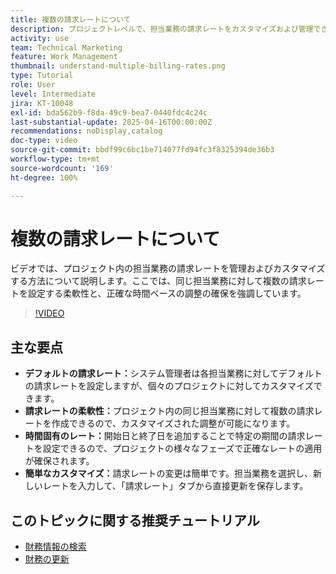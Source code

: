 ```yaml
---
title: 複数の請求レートについて
description: プロジェクトレベルで、担当業務の請求レートをカスタマイズおよび管理できます。
activity: use
team: Technical Marketing
feature: Work Management
thumbnail: understand-multiple-billing-rates.png
type: Tutorial
role: User
level: Intermediate
jira: KT-10048
exl-id: bda562b9-f8da-49c9-bea7-0440fdc4c24c
last-substantial-update: 2025-04-16T00:00:00Z
recommendations: noDisplay,catalog
doc-type: video
source-git-commit: bbdf99c6bc1be714077fd94fc3f8325394de36b3
workflow-type: tm+mt
source-wordcount: '169'
ht-degree: 100%

---
```



# 複数の請求レートについて

ビデオでは、プロジェクト内の担当業務の請求レートを管理およびカスタマイズする方法について説明します。ここでは、同じ担当業務に対して複数の請求レートを設定する柔軟性と、正確な時間ベースの調整の確保を強調しています。


>[!VIDEO](https://video.tv.adobe.com/v/3457652/?quality=12&learn=on&enablevpops=1)

## 主な要点


* **デフォルトの請求レート：**&#x200B;システム管理者は各担当業務に対してデフォルトの請求レートを設定しますが、個々のプロジェクトに対してカスタマイズできます。
* **請求レートの柔軟性：**&#x200B;プロジェクト内の同じ担当業務に対して複数の請求レートを作成できるので、カスタマイズされた調整が可能になります。
* **時間固有のレート：**&#x200B;開始日と終了日を追加することで特定の期間の請求レートを設定できるので、プロジェクトの様々なフェーズで正確なレートの適用が確保されます。
* **簡単なカスタマイズ：**&#x200B;請求レートの変更は簡単です。担当業務を選択し、新しいレートを入力して、「請求レート」タブから直接更新を保存します。

## このトピックに関する推奨チュートリアル

* [財務情報の検索](/help/manage-work/project-finances/find-financial-information.md)
* [財務の更新](/help/manage-work/project-finances/update-and-review-finances.md)
  <!--* [Understand multiple billing rates](/help/manage-work/project-finances/multiple-billing-rates.md)-->

